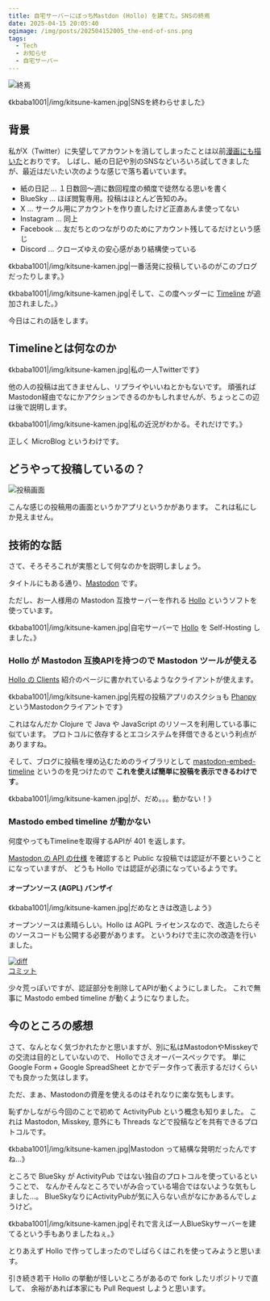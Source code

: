 ```yaml
---
title: 自宅サーバーにぼっちMastdon (Hollo) を建てた。SNSの終焉
date: 2025-04-15 20:05:40
ogimage: /img/posts/202504152005_the-end-of-sns.png
tags:
  - Tech
  - お知らせ
  - 自宅サーバー
---
```


![終焉](/img/posts/202504152005_the-end-of-sns.png)

《kbaba1001|/img/kitsune-kamen.jpg|SNSを終わらせました》

## 背景

私がX（Twitter）に失望してアカウントを消してしまったことは以前[漫画にも描いた](/posts/202404011858_baba-diary-03/)とおりです。
しばし、紙の日記や別のSNSなどいろいろ試してきましたが、最近はだいたい次のような感じで落ち着いています。

* 紙の日記 ... １日数回～週に数回程度の頻度で徒然なる思いを書く
* BlueSky ... ほぼ閲覧専用。投稿はほとんど告知のみ。
* X ... サークル用にアカウントを作り直したけど正直あんま使ってない
* Instagram ... 同上
* Facebook ... 友だちとのつながりのためにアカウント残してるだけという感じ
* Discord ... クローズゆえの安心感があり結構使っている

《kbaba1001|/img/kitsune-kamen.jpg|一番活発に投稿しているのがこのブログだったりします。》

《kbaba1001|/img/kitsune-kamen.jpg|そして、この度ヘッダーに [Timeline](/timeline/) が追加されました。》

今日はこれの話をします。

## Timelineとは何なのか

《kbaba1001|/img/kitsune-kamen.jpg|私の一人Twitterです》

他の人の投稿は出てきませんし、リプライやいいねとかもないです。
頑張ればMastodon経由でなにかアクションできるのかもしれませんが、ちょっとこの辺は後で説明します。

《kbaba1001|/img/kitsune-kamen.jpg|私の近況がわかる。それだけです。》

正しく MicroBlog というわけです。

## どうやって投稿しているの？

![投稿画面](/img/posts/202504152005/phanpy-social.png)

こんな感じの投稿用の画面というかアプリというかがあります。
これは私にしか見えません。

## 技術的な話

さて、そろそろこれが実態として何なのかを説明しましょう。

タイトルにもある通り、[Mastodon](https://joinmastodon.org/) です。

ただし、お一人様用の Mastodon 互換サーバーを作れる [Hollo](https://docs.hollo.social/) というソフトを使っています。

《kbaba1001|/img/kitsune-kamen.jpg|自宅サーバーで [Hollo](https://docs.hollo.social/) を Self-Hosting しました。》

### Hollo が Mastodon 互換APIを持つので Mastodon ツールが使える

[Hollo の Clients](https://docs.hollo.social/clients/) 紹介のページに書かれているようなクライアントが使えます。

《kbaba1001|/img/kitsune-kamen.jpg|先程の投稿アプリのスクショも [Phanpy](https://phanpy.social/) というMastodonクライアントです》

これはなんだか Clojure で Java や JavaScript のリソースを利用している事に似ています。
プロトコルに依存するとエコシステムを拝借できるという利点がありますね。

そして、ブログに投稿を埋め込むためのライブラリとして [mastodon-embed-timeline](https://gitlab.com/idotj/mastodon-embed-timeline) というのを見つけたので
**これを使えば簡単に投稿を表示できるわけです**。

《kbaba1001|/img/kitsune-kamen.jpg|が、だめ。。。動かない！》

### Mastodo embed timeline が動かない

何度やってもTimelineを取得するAPIが 401 を返します。

[Mastodon の API の仕様](https://docs.joinmastodon.org/methods/accounts/#statuses) を確認すると Public な投稿では認証が不要ということになっていますが、
どうも Hollo では認証が必須になっているようです。

#### オープンソース (AGPL) バンザイ

《kbaba1001|/img/kitsune-kamen.jpg|だめなときは改造しよう》

オープンソースは素晴らしい。Hollo は AGPL ライセンスなので、改造したらそのソースコードも公開する必要があります。
というわけで主に次の改造を行いました。

[![diff](/img/posts/202504152005/statuses.png)<br>コミット](https://github.com/kbaba1001/hollo/commit/621baadade5b3297bcfd4fa15c953b9cbd82d61f)

少々荒っぽいですが、認証部分を削除してAPIが動くようにしました。
これで無事に Mastodo embed timeline が動くようになりました。

## 今のところの感想

さて、なんとなく気づかれたかと思いますが、別に私はMastodonやMisskeyでの交流は目的としていないので、
Holloでさえオーバースペックです。
単に Google Form + Google SpreadSheet とかでデータ作って表示するだけくらいでも良かった気はします。

ただ、まぁ、Mastodonの資産を使えるのはそれなりに楽な気もします。

恥ずかしながら今回のことで初めて ActivityPub という概念も知りました。
これは Mastodon, Misskey, 意外にも Threads などで投稿などを共有できるプロトコルです。

《kbaba1001|/img/kitsune-kamen.jpg|Mastodon って結構な発明だったんですね...》

ところで BlueSky が ActivityPub ではない独自のプロトコルを使っているということで、
なんかそんなところでいがみ合っている場合ではないような気もしました…。
BlueSkyなりにActivityPubが気に入らない点がなにかあるんでしょうけど。

《kbaba1001|/img/kitsune-kamen.jpg|それで言えば一人BlueSkyサーバーを建てるという手もありましたねぇ。》

とりあえず Hollo で作ってしまったのでしばらくはこれを使ってみようと思います。

引き続き若干 Hollo の挙動が怪しいところがあるので fork したリポジトリで直して、
余裕があれば本家にも Pull Request しようと思います。
